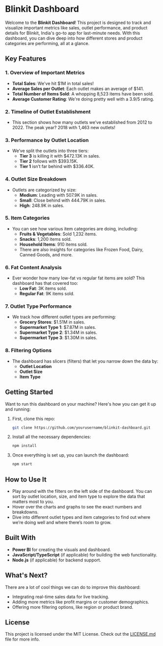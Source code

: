
# Blinkit Dashboard

Welcome to the **Blinkit Dashboard**! This project is designed to track and visualize important metrics like sales, outlet performance, and product details for Blinkit, India's go-to app for last-minute needs. With this dashboard, you can dive deep into how different stores and product categories are performing, all at a glance.

## Key Features

### 1. **Overview of Important Metrics**
   - **Total Sales**: We've hit $1M in total sales!
   - **Average Sales per Outlet**: Each outlet makes an average of $141.
   - **Total Number of Items Sold**: A whopping 8,523 items have been sold.
   - **Average Customer Rating**: We're doing pretty well with a 3.9/5 rating.

### 2. **Timeline of Outlet Establishment**
   - This section shows how many outlets we’ve established from 2012 to 2022. The peak year? 2018 with 1,463 new outlets!

### 3. **Performance by Outlet Location**
   - We’ve split the outlets into three tiers:
     - **Tier 3** is killing it with $472.13K in sales.
     - **Tier 2** follows with $393.15K.
     - **Tier 1** isn’t far behind with $336.40K.

### 4. **Outlet Size Breakdown**
   - Outlets are categorized by size:
     - **Medium**: Leading with 507.9K in sales.
     - **Small**: Close behind with 444.79K in sales.
     - **High**: 248.9K in sales.

### 5. **Item Categories**
   - You can see how various item categories are doing, including:
     - **Fruits & Vegetables**: Sold 1,232 items.
     - **Snacks**: 1,200 items sold.
     - **Household Items**: 910 items sold.
     - There are also insights for categories like Frozen Food, Dairy, Canned Goods, and more.

### 6. **Fat Content Analysis**
   - Ever wonder how many low-fat vs regular fat items are sold? This dashboard has that covered too:
     - **Low Fat**: 3K items sold.
     - **Regular Fat**: 9K items sold.

### 7. **Outlet Type Performance**
   - We track how different outlet types are performing:
     - **Grocery Stores**: $1.51M in sales.
     - **Supermarket Type 1**: $7.87M in sales.
     - **Supermarket Type 2**: $1.34M in sales.
     - **Supermarket Type 3**: $1.30M in sales.

### 8. **Filtering Options**
   - The dashboard has slicers (filters) that let you narrow down the data by:
     - **Outlet Location**
     - **Outlet Size**
     - **Item Type**

## Getting Started

Want to run this dashboard on your machine? Here's how you can get it up and running:

1. First, clone this repo:
   ```bash
   git clone https://github.com/yourusername/blinkit-dashboard.git
   ```

2. Install all the necessary dependencies:
   ```bash
   npm install
   ```

3. Once everything is set up, you can launch the dashboard:
   ```bash
   npm start
   ```

## How to Use It

- Play around with the filters on the left side of the dashboard. You can sort by outlet location, size, and item type to explore the data that matters most to you.
- Hover over the charts and graphs to see the exact numbers and breakdowns.
- Dive into different outlet types and item categories to find out where we’re doing well and where there’s room to grow.

## Built With

- **Power BI** for creating the visuals and dashboard.
- **JavaScript/TypeScript** (if applicable) for building the web functionality.
- **Node.js** (if applicable) for backend support.

## What's Next?

There are a lot of cool things we can do to improve this dashboard:

- Integrating real-time sales data for live tracking.
- Adding more metrics like profit margins or customer demographics.
- Offering more filtering options, like region or product brand.

## License

This project is licensed under the MIT License. Check out the [LICENSE.md](LICENSE.md) file for more info.
